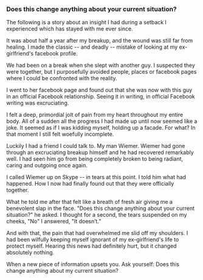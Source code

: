 ### Does this change anything about your current situation?

The following is a story about an insight I had during a setback I experienced which has stayed with me ever since.

It was about half a year after my breakup, and the wound was still far from healing. I made the classic -- and deadly -- mistake of looking at my ex-girlfriend's facebook profile. 

We had been on a break when she slept with another guy. I suspected they were together, but I purposefully avoided people, places or facebook pages where I could be confronted with the reality.

I went to her facebook page and found out that she was now with this guy in an official Facebook relationship. Seeing it in writing, in official Facebook writing was excruciating.

I felt a deep, primordial jolt of pain from my heart throughout my entire body. All of a sudden all the progress I had made up until now seemed like a joke. It seemed as if I was kidding myself, holding up a facade. For what? In that moment I still felt woefully incomplete.

Luckily I had a friend I could talk to. My man Wiemer. Wiemer had gone through an excruciating breakup himself and he had recovered remarkably well. I had seen him go from being completely broken to being radiant, caring and outgoing once again.

I called Wiemer up on Skype -- in tears at this point. I told him what had happened. How I now had finally found out that they were officially together.

What he told me after that felt like a breath of fresh air giving me a benevolent slap in the face. "Does this change anything about your current situation?" he asked. I thought for a second, the tears suspended on my cheeks, "No" I answered, "It doesn’t.”

And with that, the pain that had overwhelmed me slid off my shoulders. I had been wilfully keeping myself ignorant of my ex-girlfriend's life to protect myself. Hearing this news had definitely hurt, but it changed absolutely nothing. 

When a new piece of information upsets you. Ask yourself: Does this change anything about my current situation?
